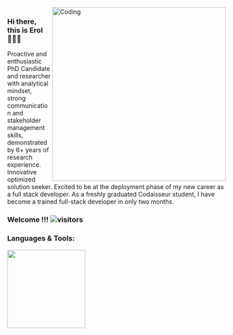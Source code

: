 <img align="right" alt="Coding" width="400" src="https://img.pixers.pics/pho_wat(s3:700/FO/14/28/13/64/700_FO14281364_8b06f6b4f33448fb7667299b274bf84b.jpg,700,525,cms:2018/10/5bd1b6b8d04b8_220x50-watermark.png,over,480,475,jpg)/fotobehang-matrix-effect-achtergrond.jpg.jpg">



### Hi there, this is Erol 🙋🏻‍♂️

Proactive and enthusiastic PhD Candidate and researcher with analytical mindset, strong communication and stakeholder management skills, demonstrated by 6+ years of research experience. Innovative optimized solution seeker. Excited to be at the deployment phase of my new career as a full stack developer. As a freshly graduated  Codaisseur student, I have become a trained full-stack developer in only two months.

### Welcome !!! ![visitors](https://visitor-badge.glitch.me/badge?page_id=${your.username}.${your.repo.id})







<!-- [![Erol's wakatime stats](https://github-readme-stats.vercel.app/api/wakatime?username=rlcngz)](https://github.com/rlcngz/github-readme-stats) -->


### Languages & Tools:








<img height="180em" src="https://github-readme-stats.vercel.app/api?username=rlcngz&show_icons=true&hide_border=true&&count_private=true&include_all_commits=true" />





